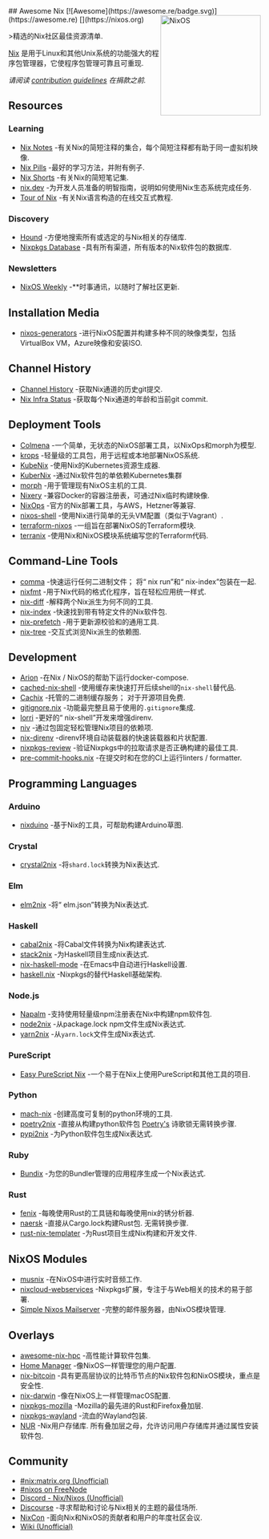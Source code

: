 <div class="github-widget" data-repo="nix-community/awesome-nix"></div>
<script async src="https://pagead2.googlesyndication.com/pagead/js/adsbygoogle.js"></script><ins class="adsbygoogle" style="display:block" data-ad-client="ca-pub-6890694312814945" data-ad-slot="5473692530" data-ad-format="auto"  data-full-width-responsive="true"></ins><script>(adsbygoogle = window.adsbygoogle || []).push({});</script>
## Awesome Nix [![Awesome](https://awesome.re/badge.svg)](https://awesome.re) [<img src="https://nixos.org/logo/nixos-logo-only-hires.png" width="200" align="right" alt="NixOS">](https://nixos.org)

&gt;精选的Nix社区最佳资源清单.

[Nix](https://github.com/nixos/nix) 是用于Linux和其他Unix系统的功能强大的程序包管理器，它使程序包管理可靠且可重现.

*请阅读 [contribution guidelines](https://github.com/nix-community/awesome-nix/blob/master/CONTRIBUTING.md) 在捐款之前.*



## Resources

### Learning

* [Nix Notes](https://github.com/noteed/nix-notes) -有关Nix的简短注释的集合，每个简短注释都有助于同一虚拟机映像.
* [Nix Pills](https://nixos.org/nixos/nix-pills/) -最好的学习方法，并附有例子.
* [Nix Shorts](https://github.com/justinwoo/nix-shorts/) -有关Nix的简短笔记集.
* [nix.dev](https://nix.dev/) -为开发人员准备的明智指南，说明如何使用Nix生态系统完成任务.
* [Tour of Nix](https://nixcloud.io/tour) -有关Nix语言构造的在线交互式教程.

### Discovery

* [Hound](https://search.nix.gsc.io) -方便地搜索所有或选定的与Nix相关的存储库.
* [Nixpkgs Database](https://kamadorueda.github.io/nixpkgs-db/) -具有所有渠道，所有版本的Nix软件包的数据库.

### Newsletters

* [NixOS Weekly](https://weekly.nixos.org/) -**时事通讯，以随时了解社区更新.

## Installation Media

* [nixos-generators](https://github.com/nix-community/nixos-generators) -进行NixOS配置并构建多种不同的映像类型，包括VirtualBox VM，Azure映像和安装ISO.

## Channel History

* [Channel History](https://channels.nix.gsc.io) -获取Nix通道的历史git提交.
* [Nix Infra Status](https://status.nixos.org) -获取每个Nix通道的年龄和当前git commit.

## Deployment Tools

* [Colmena](https://github.com/zhaofengli/colmena) -一个简单，无状态的NixOS部署工具，以NixOps和morph为模型.
* [krops](https://cgit.krebsco.de/krops/about/) -轻量级的工具包，用于远程或本地部署NixOS系统.
* [KubeNix](https://github.com/xtruder/kubenix) -使用Nix的Kubernetes资源生成器.
* [KuberNix](https://github.com/saschagrunert/kubernix) -通过Nix软件包的单依赖Kubernetes集群
* [morph](https://github.com/DBCDK/morph) -用于管理现有NixOS主机的工具.
* [Nixery](https://github.com/google/nixery) -兼容Docker的容器注册表，可通过Nix临时构建映像.
* [NixOps](https://github.com/NixOS/nixops) -官方的Nix部署工具，与AWS，Hetzner等兼容.
* [nixos-shell](https://github.com/Mic92/nixos-shell) -使用Nix进行简单的无头VM配置（类似于Vagrant）.
* [terraform-nixos](https://github.com/tweag/terraform-nixos) -一组旨在部署NixOS的Terraform模块.
* [terranix](https://terranix.org) -使用Nix和NixOS模块系统编写您的Terraform代码.

## Command-Line Tools

* [comma](https://github.com/Shopify/comma)  -快速运行任何二进制文件； 将“ nix run”和“ nix-index”包装在一起.
* [nixfmt](https://github.com/serokell/nixfmt) -用于Nix代码的格式化程序，旨在轻松应用统一样式.
* [nix-diff](https://github.com/Gabriel439/nix-diff) -解释两个Nix派生为何不同的工具.
* [nix-index](https://github.com/bennofs/nix-index) -快速找到带有特定文件的Nix软件包.
* [nix-prefetch](https://github.com/msteen/nix-prefetch) -用于更新源校验和的通用工具.
* [nix-tree](https://github.com/utdemir/nix-tree) -交互式浏览Nix派生的依赖图.

## Development

* [Arion](https://github.com/hercules-ci/arion) -在Nix / NixOS的帮助下运行docker-compose.
* [cached-nix-shell](https://github.com/xzfc/cached-nix-shell) -使用缓存来快速打开后续shell的`nix-shell`替代品.
* [Cachix](https://cachix.org/)  -托管的二进制缓存服务； 对于开源项目免费.
* [gitignore.nix](https://github.com/hercules-ci/gitignore.nix) -功能最完整且易于使用的`.gitignore`集成.
* [lorri](https://github.com/target/lorri/) -更好的“ nix-shell”开发来增强direnv.
* [niv](https://github.com/nmattia/niv/) -通过包固定轻松管理Nix项目的依赖项.
* [nix-direnv](https://github.com/nix-community/nix-direnv) -direnv环境自动装载器的快速装载器和片状配置.
* [nixpkgs-review](https://github.com/Mic92/nixpkgs-review) -验证Nixpkgs中的拉取请求是否正确构建的最佳工具.
* [pre-commit-hooks.nix](https://github.com/cachix/pre-commit-hooks.nix) -在提交时和在您的CI上运行linters / formatter.

## Programming Languages

### Arduino

* [nixduino](https://github.com/boredom101/nixduino) -基于Nix的工具，可帮助构建Arduino草图.

### Crystal

* [crystal2nix](https://github.com/nix-community/crystal2nix) -将`shard.lock`转换为Nix表达式.

### Elm

* [elm2nix](https://github.com/hercules-ci/elm2nix) -将“ elm.json”转换为Nix表达式.

### Haskell

* [cabal2nix](https://github.com/NixOS/cabal2nix) -将Cabal文件转换为Nix构建表达式.
* [stack2nix](https://github.com/input-output-hk/stack2nix) -为Haskell项目生成nix表达式.
* [nix-haskell-mode](https://github.com/matthewbauer/nix-haskell-mode) -在Emacs中自动进行Haskell设置.
* [haskell.nix](https://github.com/input-output-hk/haskell.nix) -Nixpkgs的替代Haskell基础架构.

### Node.js

* [Napalm](https://github.com/nmattia/napalm) -支持使用轻量级npm注册表在Nix中构建npm软件包.
* [node2nix](https://github.com/svanderburg/node2nix) -从package.lock npm文件生成Nix表达式.
* [yarn2nix](https://github.com/nix-community/yarn2nix) -从`yarn.lock`文件生成Nix表达式.

### PureScript

* [Easy PureScript Nix](https://github.com/justinwoo/easy-purescript-nix) -一个易于在Nix上使用PureScript和其他工具的项目.

### Python

* [mach-nix](https://github.com/DavHau/mach-nix) -创建高度可复制的python环境的工具.
* [poetry2nix](https://github.com/nix-community/poetry2nix) -直接从构建python软件包 [Poetry's](https://python-poetry.org/) 诗歌锁无需转换步骤.
* [pypi2nix](https://github.com/nix-community/pypi2nix) -为Python软件包生成Nix表达式.

### Ruby

* [Bundix](https://github.com/nix-community/bundix) -为您的Bundler管理的应用程序生成一个Nix表达式.

### Rust

* [fenix](https://github.com/nix-community/fenix) -每晚使用Rust的工具链和每晚使用nix的锈分析器.
* [naersk](https://github.com/nmattia/naersk)  -直接从Cargo.lock构建Rust包. 无需转换步骤.
* [rust-nix-templater](https://github.com/yusdacra/rust-nix-templater) -为Rust项目生成Nix构建和开发文件.

## NixOS Modules

* [musnix](https://github.com/musnix/musnix) -在NixOS中进行实时音频工作.
* [nixcloud-webservices](https://github.com/nixcloud/nixcloud-webservices) -Nixpkgs扩展，专注于与Web相关的技术的易于部署.
* [Simple Nixos Mailserver](https://gitlab.com/simple-nixos-mailserver/nixos-mailserver) -完整的邮件服务器，由NixOS模块管理.

## Overlays

* [awesome-nix-hpc](https://github.com/freuk/awesome-nix-hpc) -高性能计算软件包集.
* [Home Manager](https://github.com/nix-community/home-manager) -像NixOS一样管理您的用户配置.
* [nix-bitcoin](https://github.com/fort-nix/nix-bitcoin) -具有更高层协议的比特币节点的Nix软件包和NixOS模块，重点是安全性.
* [nix-darwin](https://github.com/LnL7/nix-darwin) -像在NixOS上一样管理macOS配置.
* [nixpkgs-mozilla](https://github.com/mozilla/nixpkgs-mozilla) -Mozilla的最先进的Rust和Firefox叠加层.
* [nixpkgs-wayland](https://github.com/colemickens/nixpkgs-wayland) -流血的Wayland包装.
* [NUR](https://github.com/nix-community/NUR/)  -Nix用户存储库. 所有叠加层之母，允许访问用户存储库并通过属性安装软件包.

## Community

* [#nix:matrix.org (Unofficial)](https://matrix.to/#/#nix:matrix.org)
* [#nixos on FreeNode](https://webchat.freenode.net/?channels=nixos)
* [Discord - Nix/Nixos (Unofficial)](https://discord.gg/BMUCQx6)
* [Discourse](https://discourse.nixos.org/) -寻求帮助和讨论与Nix相关的主题的最佳场所.
* [NixCon](https://nixcon.org/) -面向Nix和NixOS的贡献者和用户的年度社区会议.
* [Wiki (Unofficial)](https://nixos.wiki)
